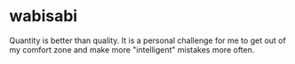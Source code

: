 # wabisabi
Quantity is better than quality. 
It is a personal challenge for me to get out of my comfort zone and make more "intelligent" mistakes more often.
